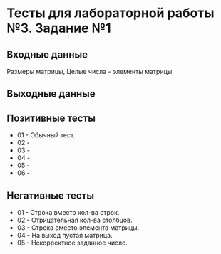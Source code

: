 # Тесты для лабораторной работы №3. Задание №1

## Входные данные
Размеры матрицы,
Целые числа - элементы матрицы.

## Выходные данные


## Позитивные тесты
- 01 - Обычный тест.
- 02 - 
- 03 - 
- 04 - 
- 05 -
- 06 - 

## Негативные тесты
- 01 - Строка вместо кол-ва строк.
- 02 - Отрицательная кол-ва столбцов.
- 03 - Строка вместо элемента матрицы.
- 04 - На выход пустая матрица.
- 05 - Некорректное заданное число.

